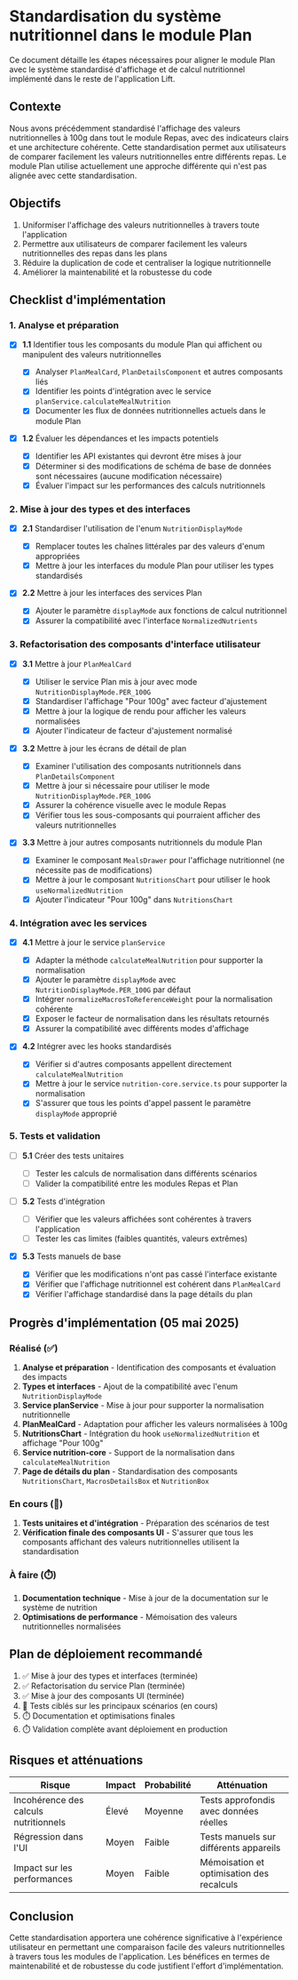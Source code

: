 # Standardisation du système nutritionnel dans le module Plan

Ce document détaille les étapes nécessaires pour aligner le module Plan avec le système standardisé d'affichage et de calcul nutritionnel implémenté dans le reste de l'application Lift.

## Contexte

Nous avons précédemment standardisé l'affichage des valeurs nutritionnelles à 100g dans tout le module Repas, avec des indicateurs clairs et une architecture cohérente. Cette standardisation permet aux utilisateurs de comparer facilement les valeurs nutritionnelles entre différents repas. Le module Plan utilise actuellement une approche différente qui n'est pas alignée avec cette standardisation.

## Objectifs

1. Uniformiser l'affichage des valeurs nutritionnelles à travers toute l'application
2. Permettre aux utilisateurs de comparer facilement les valeurs nutritionnelles des repas dans les plans
3. Réduire la duplication de code et centraliser la logique nutritionnelle
4. Améliorer la maintenabilité et la robustesse du code

## Checklist d'implémentation

### 1. Analyse et préparation

- [x] **1.1** Identifier tous les composants du module Plan qui affichent ou manipulent des valeurs nutritionnelles

  - [x] Analyser `PlanMealCard`, `PlanDetailsComponent` et autres composants liés
  - [x] Identifier les points d'intégration avec le service `planService.calculateMealNutrition`
  - [x] Documenter les flux de données nutritionnelles actuels dans le module Plan

- [x] **1.2** Évaluer les dépendances et les impacts potentiels
  - [x] Identifier les API existantes qui devront être mises à jour
  - [x] Déterminer si des modifications de schéma de base de données sont nécessaires (aucune modification nécessaire)
  - [x] Évaluer l'impact sur les performances des calculs nutritionnels

### 2. Mise à jour des types et des interfaces

- [x] **2.1** Standardiser l'utilisation de l'enum `NutritionDisplayMode`

  - [x] Remplacer toutes les chaînes littérales par des valeurs d'enum appropriées
  - [x] Mettre à jour les interfaces du module Plan pour utiliser les types standardisés

- [x] **2.2** Mettre à jour les interfaces des services Plan
  - [x] Ajouter le paramètre `displayMode` aux fonctions de calcul nutritionnel
  - [x] Assurer la compatibilité avec l'interface `NormalizedNutrients`

### 3. Refactorisation des composants d'interface utilisateur

- [x] **3.1** Mettre à jour `PlanMealCard`

  - [x] Utiliser le service Plan mis à jour avec mode `NutritionDisplayMode.PER_100G`
  - [x] Standardiser l'affichage "Pour 100g" avec facteur d'ajustement
  - [x] Mettre à jour la logique de rendu pour afficher les valeurs normalisées
  - [x] Ajouter l'indicateur de facteur d'ajustement normalisé

- [x] **3.2** Mettre à jour les écrans de détail de plan

  - [x] Examiner l'utilisation des composants nutritionnels dans `PlanDetailsComponent`
  - [x] Mettre à jour si nécessaire pour utiliser le mode `NutritionDisplayMode.PER_100G`
  - [x] Assurer la cohérence visuelle avec le module Repas
  - [x] Vérifier tous les sous-composants qui pourraient afficher des valeurs nutritionnelles

- [x] **3.3** Mettre à jour autres composants nutritionnels du module Plan
  - [x] Examiner le composant `MealsDrawer` pour l'affichage nutritionnel (ne nécessite pas de modifications)
  - [x] Mettre à jour le composant `NutritionsChart` pour utiliser le hook `useNormalizedNutrition`
  - [x] Ajouter l'indicateur "Pour 100g" dans `NutritionsChart`

### 4. Intégration avec les services

- [x] **4.1** Mettre à jour le service `planService`

  - [x] Adapter la méthode `calculateMealNutrition` pour supporter la normalisation
  - [x] Ajouter le paramètre `displayMode` avec `NutritionDisplayMode.PER_100G` par défaut
  - [x] Intégrer `normalizeMacrosToReferenceWeight` pour la normalisation cohérente
  - [x] Exposer le facteur de normalisation dans les résultats retournés
  - [x] Assurer la compatibilité avec différents modes d'affichage

- [x] **4.2** Intégrer avec les hooks standardisés
  - [x] Vérifier si d'autres composants appellent directement `calculateMealNutrition`
  - [x] Mettre à jour le service `nutrition-core.service.ts` pour supporter la normalisation
  - [x] S'assurer que tous les points d'appel passent le paramètre `displayMode` approprié

### 5. Tests et validation

- [ ] **5.1** Créer des tests unitaires

  - [ ] Tester les calculs de normalisation dans différents scénarios
  - [ ] Valider la compatibilité entre les modules Repas et Plan

- [ ] **5.2** Tests d'intégration

  - [ ] Vérifier que les valeurs affichées sont cohérentes à travers l'application
  - [ ] Tester les cas limites (faibles quantités, valeurs extrêmes)

- [x] **5.3** Tests manuels de base
  - [x] Vérifier que les modifications n'ont pas cassé l'interface existante
  - [x] Vérifier que l'affichage nutritionnel est cohérent dans `PlanMealCard`
  - [x] Vérifier l'affichage standardisé dans la page détails du plan

## Progrès d'implémentation (05 mai 2025)

### Réalisé (✅)

1. **Analyse et préparation** - Identification des composants et évaluation des impacts
2. **Types et interfaces** - Ajout de la compatibilité avec l'enum `NutritionDisplayMode`
3. **Service planService** - Mise à jour pour supporter la normalisation nutritionnelle
4. **PlanMealCard** - Adaptation pour afficher les valeurs normalisées à 100g
5. **NutritionsChart** - Intégration du hook `useNormalizedNutrition` et affichage "Pour 100g"
6. **Service nutrition-core** - Support de la normalisation dans `calculateMealNutrition`
7. **Page de détails du plan** - Standardisation des composants `NutritionsChart`, `MacrosDetailsBox` et `NutritionBox`

### En cours (🔄)

1. **Tests unitaires et d'intégration** - Préparation des scénarios de test
2. **Vérification finale des composants UI** - S'assurer que tous les composants affichant des valeurs nutritionnelles utilisent la standardisation

### À faire (⏱️)

1. **Documentation technique** - Mise à jour de la documentation sur le système de nutrition
2. **Optimisations de performance** - Mémoisation des valeurs nutritionnelles normalisées

## Plan de déploiement recommandé

1. ✅ Mise à jour des types et interfaces (terminée)
2. ✅ Refactorisation du service Plan (terminée)
3. ✅ Mise à jour des composants UI (terminée)
4. 🔄 Tests ciblés sur les principaux scénarios (en cours)
5. ⏱️ Documentation et optimisations finales
6. ⏱️ Validation complète avant déploiement en production

## Risques et atténuations

| Risque                                | Impact | Probabilité | Atténuation                               |
| ------------------------------------- | ------ | ----------- | ----------------------------------------- |
| Incohérence des calculs nutritionnels | Élevé  | Moyenne     | Tests approfondis avec données réelles    |
| Régression dans l'UI                  | Moyen  | Faible      | Tests manuels sur différents appareils    |
| Impact sur les performances           | Moyen  | Faible      | Mémoisation et optimisation des recalculs |

## Conclusion

Cette standardisation apportera une cohérence significative à l'expérience utilisateur en permettant une comparaison facile des valeurs nutritionnelles à travers tous les modules de l'application. Les bénéfices en termes de maintenabilité et de robustesse du code justifient l'effort d'implémentation.
